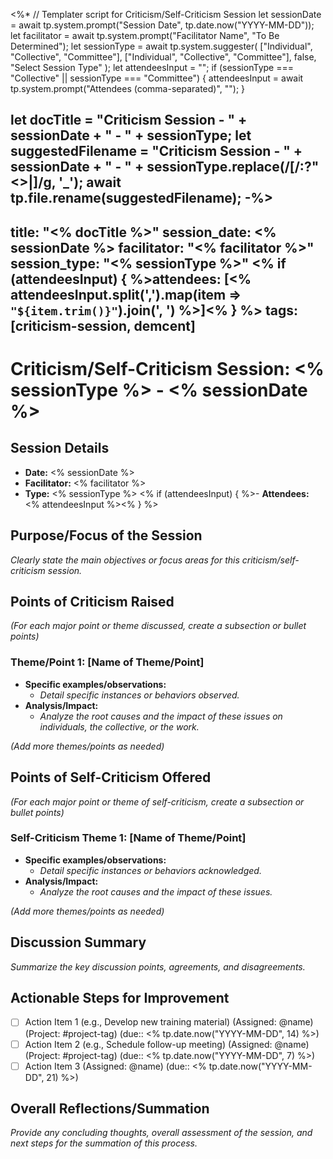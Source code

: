 <%*
// Templater script for Criticism/Self-Criticism Session
let sessionDate = await tp.system.prompt("Session Date", tp.date.now("YYYY-MM-DD"));
let facilitator = await tp.system.prompt("Facilitator Name", "To Be Determined");
let sessionType = await tp.system.suggester(
  ["Individual", "Collective", "Committee"], 
  ["Individual", "Collective", "Committee"],
  false,
  "Select Session Type"
);
let attendeesInput = "";
if (sessionType === "Collective" || sessionType === "Committee") {
  attendeesInput = await tp.system.prompt("Attendees (comma-separated)", "");
}

let docTitle = "Criticism Session - " + sessionDate + " - " + sessionType;
let suggestedFilename = "Criticism Session - " + sessionDate + " - " + sessionType.replace(/[\/:?"<>|]/g, '_');
await tp.file.rename(suggestedFilename);
-%>
---
title: "<% docTitle %>"
session_date: <% sessionDate %>
facilitator: "<% facilitator %>"
session_type: "<% sessionType %>"
<% if (attendeesInput) { %>attendees: [<% attendeesInput.split(',').map(item => `"${item.trim()}"`).join(', ') %>]<% } %>
tags: [criticism-session, demcent]
---

# Criticism/Self-Criticism Session: <% sessionType %> - <% sessionDate %>

## Session Details
- **Date:** <% sessionDate %>
- **Facilitator:** <% facilitator %>
- **Type:** <% sessionType %>
<% if (attendeesInput) { %>- **Attendees:** <% attendeesInput %><% } %>

## Purpose/Focus of the Session

*Clearly state the main objectives or focus areas for this criticism/self-criticism session.*

## Points of Criticism Raised

*(For each major point or theme discussed, create a subsection or bullet points)*

### Theme/Point 1: [Name of Theme/Point]
- **Specific examples/observations:**
  - *Detail specific instances or behaviors observed.*
- **Analysis/Impact:**
  - *Analyze the root causes and the impact of these issues on individuals, the collective, or the work.*

*(Add more themes/points as needed)*

## Points of Self-Criticism Offered

*(For each major point or theme of self-criticism, create a subsection or bullet points)*

### Self-Criticism Theme 1: [Name of Theme/Point]
- **Specific examples/observations:**
  - *Detail specific instances or behaviors acknowledged.*
- **Analysis/Impact:**
  - *Analyze the root causes and the impact of these issues.*

*(Add more themes/points as needed)*

## Discussion Summary

*Summarize the key discussion points, agreements, and disagreements.*

## Actionable Steps for Improvement

- [ ] Action Item 1 (e.g., Develop new training material) (Assigned: @name) (Project: #project-tag) (due:: <% tp.date.now("YYYY-MM-DD", 14) %>)
- [ ] Action Item 2 (e.g., Schedule follow-up meeting) (Assigned: @name) (Project: #project-tag) (due:: <% tp.date.now("YYYY-MM-DD", 7) %>)
- [ ] Action Item 3 (Assigned: @name) (due:: <% tp.date.now("YYYY-MM-DD", 21) %>)

## Overall Reflections/Summation

*Provide any concluding thoughts, overall assessment of the session, and next steps for the summation of this process.*

